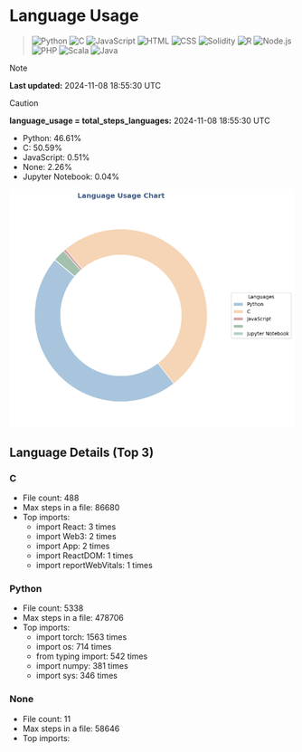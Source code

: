 # Language Usage
>![Python](https://img.shields.io/badge/Language-Python-blue)
>![C](https://img.shields.io/badge/Language-C-lightgrey)
>![JavaScript](https://img.shields.io/badge/Language-JavaScript-yellow)
>![HTML](https://img.shields.io/badge/Language-HTML-orange)
>![CSS](https://img.shields.io/badge/Language-CSS-blueviolet)
>![Solidity](https://img.shields.io/badge/Language-Solidity-gray)
![R](https://img.shields.io/badge/Language-R-lightblue)
![Node.js](https://img.shields.io/badge/Language-Node.js-green)
![PHP](https://img.shields.io/badge/Language-PHP-purple)
![Scala](https://img.shields.io/badge/Language-Scala-red)
![Java](https://img.shields.io/badge/Language-Java-orange)

>[!NOTE]
> **Last updated:** 2024-11-08 18:55:30 UTC

>[!CAUTION]
> **language_usage = total_steps_languages:** 2024-11-08 18:55:30 UTC
>

- Python: 46.61%
- C: 50.59%
- JavaScript: 0.51%
- None: 2.26%
- Jupyter Notebook: 0.04%

![Language Usage Chart](language_usage.png)

## Language Details (Top 3)

### C
- File count: 488
- Max steps in a file: 86680
- Top imports:
  - import React: 3 times
  - import Web3: 2 times
  - import App: 2 times
  - import ReactDOM: 1 times
  - import reportWebVitals: 1 times

### Python
- File count: 5338
- Max steps in a file: 478706
- Top imports:
  - import torch: 1563 times
  - import os: 714 times
  - from typing import: 542 times
  - import numpy: 381 times
  - import sys: 346 times

### None
- File count: 11
- Max steps in a file: 58646
- Top imports:
